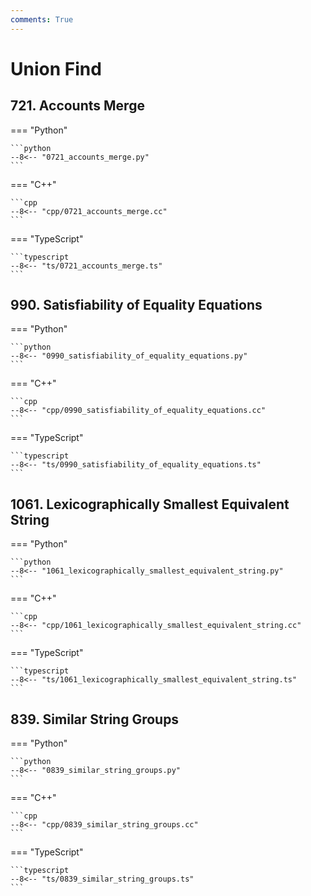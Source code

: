 ```yaml
---
comments: True
---
```


# Union Find

## 721. Accounts Merge

=== "Python"

    ```python
    --8<-- "0721_accounts_merge.py"
    ```

=== "C++"

    ```cpp
    --8<-- "cpp/0721_accounts_merge.cc"
    ```

=== "TypeScript"

    ```typescript
    --8<-- "ts/0721_accounts_merge.ts"
    ```

## 990. Satisfiability of Equality Equations

=== "Python"

    ```python
    --8<-- "0990_satisfiability_of_equality_equations.py"
    ```

=== "C++"

    ```cpp
    --8<-- "cpp/0990_satisfiability_of_equality_equations.cc"
    ```

=== "TypeScript"

    ```typescript
    --8<-- "ts/0990_satisfiability_of_equality_equations.ts"
    ```

## 1061. Lexicographically Smallest Equivalent String

=== "Python"

    ```python
    --8<-- "1061_lexicographically_smallest_equivalent_string.py"
    ```

=== "C++"

    ```cpp
    --8<-- "cpp/1061_lexicographically_smallest_equivalent_string.cc"
    ```

=== "TypeScript"

    ```typescript
    --8<-- "ts/1061_lexicographically_smallest_equivalent_string.ts"
    ```

## 839. Similar String Groups

=== "Python"

    ```python
    --8<-- "0839_similar_string_groups.py"
    ```

=== "C++"

    ```cpp
    --8<-- "cpp/0839_similar_string_groups.cc"
    ```

=== "TypeScript"

    ```typescript
    --8<-- "ts/0839_similar_string_groups.ts"
    ```
